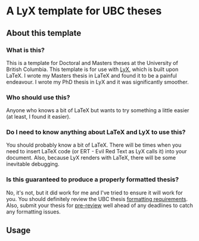 # A LyX template for UBC theses

## About this template

### What is this?
This is a template for Doctoral and Masters theses at the University of British Columbia. This template is for use with [LyX](https://www.lyx.org/), which is built upon LaTeX. I wrote my Masters thesis in LaTeX and found it to be a painful endeavour. I wrote my PhD thesis in LyX and it was significantly smoother.

### Who should use this?
Anyone who knows a bit of LaTeX but wants to try something a little easier (at least, I found it easier).

### Do I need to know anything about LaTeX and LyX to use this?
You should probably know a bit of LaTeX. There will be times when you need to insert LaTeX code (or ERT - Evil Red Text as LyX calls it) into your document. Also, because LyX renders with LaTeX, there will be some inevitable debugging.

### Is this guaranteed to produce a properly formatted thesis?
No, it's not, but it did work for me and I've tried to ensure it will work for you. You should definitely review the UBC thesis [formatting requirements](https://www.grad.ubc.ca/current-students/dissertation-thesis-preparation/formatting-requirements). Also, submit your thesis for [pre-review](https://www.grad.ubc.ca/current-students/dissertation-thesis-preparation/pre-reviews) well ahead of any deadlines to catch any formatting issues.

## Usage
